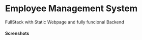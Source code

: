 # Employee Management System
 FullStack with Static Webpage and fully funcional Backend
<h4>Screnshots<h4>

